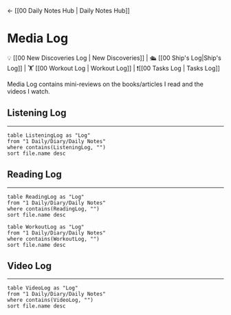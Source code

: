<- [[00 Daily Notes Hub | Daily Notes Hub]]


# Media Log
💡 [[00 New Discoveries Log | New Discoveries]] | 🛳️ [[00 Ship's Log|Ship's Log]] | 🏋️ [[00 Workout Log | Workout Log]]  | ❗[[00 Tasks Log | Tasks Log]]

Media Log contains mini-reviews on the books/articles I read and the videos I watch.





## Listening Log
---
```dataview
table ListeningLog as "Log"
from "1 Daily/Diary/Daily Notes"
where contains(ListeningLog, "")
sort file.name desc
```

## Reading Log
---
```dataview
table ReadingLog as "Log"
from "1 Daily/Diary/Daily Notes"
where contains(ReadingLog, "")
sort file.name desc
```




```dataview
table WorkoutLog as "Log"
from "1 Daily/Diary/Daily Notes"
where contains(WorkoutLog, "")
sort file.name desc
```


## Video Log
---
```dataview
table VideoLog as "Log"
from "1 Daily/Diary/Daily Notes"
where contains(VideoLog, "")
sort file.name desc
```
